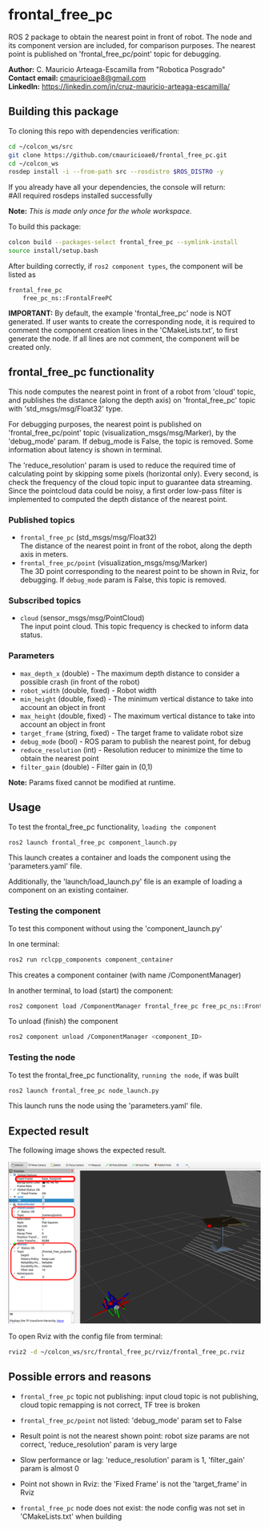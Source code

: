 
# frontal_free_pc

ROS 2 package to obtain the nearest point in front of robot. The node and its component version are included, for comparison purposes.
The nearest point is published on 'frontal_free_pc/point' topic for debugging.


**Author:** C. Mauricio Arteaga-Escamilla from "Robotica Posgrado"<br>
**Contact email:** cmauricioae8@gmail.com<br>
**LinkedIn:** https://linkedin.com/in/cruz-mauricio-arteaga-escamilla/<br>


## Building this package

To cloning this repo with dependencies verification:

```bash
cd ~/colcon_ws/src
git clone https://github.com/cmauricioae8/frontal_free_pc.git
cd ~/colcon_ws
rosdep install -i --from-path src --rosdistro $ROS_DISTRO -y
```

If you already have all your dependencies, the console will return:<br>
#All required rosdeps installed successfully

**Note:** _This is made only once for the whole workspace._
<br>


To build this package:
```bash
colcon build --packages-select frontal_free_pc --symlink-install
source install/setup.bash
```

After building correctly, if `ros2 component types`,
the component will be listed as
```
frontal_free_pc
    free_pc_ns::FrontalFreePC
```

**IMPORTANT:** By default, the example 'frontal_free_pc' node is NOT generated. If user wants to create the corresponding node, it is required to comment the component creation lines in the 'CMakeLists.txt', to first generate the node. If all lines are not comment, the component will be created only.



## frontal_free_pc functionality

This node computes the nearest point in front of a robot from 'cloud' topic, and publishes the distance 
(along the depth axis) on 'frontal_free_pc' topic with 'std_msgs/msg/Float32' type.

For debugging purposes, the nearest point is published on 'frontal_free_pc/point' topic 
(visualization_msgs/msg/Marker), by the 'debug_mode' param. If debug_mode is False, the topic is removed.
Some information about latency is shown in terminal.

The 'reduce_resolution' param is used to reduce the required time of calculating point by skipping some 
pixels (horizontal only).
Every second, is check the frequency of the cloud topic input to guarantee data streaming.
Since the pointcloud data could be noisy, a first order low-pass filter is implemented to computed the 
depth distance of the nearest point.

### Published topics

* `frontal_free_pc` (std_msgs/msg/Float32)<br>
    The distance of the nearest point in front of the robot, along the depth axis in meters.
* `frontal_free_pc/point` (visualization_msgs/msg/Marker)<br>
    The 3D point corresponding to the nearest point to be shown in Rviz, for debugging. If `debug_mode` param is False, this topic is removed.

### Subscribed topics

* `cloud` (sensor_msgs/msg/PointCloud)<br>
    The input point cloud. This topic frequency is checked to inform data status.

### Parameters

* `max_depth_x` (double) - The maximum depth distance to consider a possible crash (in front of the robot)
* `robot_width` (double, fixed) - Robot width
* `min_height` (double, fixed) - The minimum vertical distance to take into account an object in front
* `max_height` (double, fixed) - The maximum vertical distance to take into account an object in front
* `target_frame` (string, fixed) - The target frame to validate robot size
* `debug_mode` (bool) - ROS param to publish the nearest point, for debug
* `reduce_resolution` (int) - Resolution reducer to minimize the time to obtain the nearest point
* `filter_gain` (double) - Filter gain in (0,1)

**Note:** Params fixed cannot be modified at runtime. 


## Usage

To test the frontal_free_pc functionality, `loading the component`

```bash
ros2 launch frontal_free_pc component_launch.py
```

This launch creates a container and loads the component using the 'parameters.yaml' file.

Additionally, the 'launch/load_launch.py' file is an example of loading a component on an existing container.


### Testing the component

To test this component without using the 'component_launch.py'

In one terminal:
```bash
ros2 run rclcpp_components component_container
```
This creates a component container (with name /ComponentManager)

In another terminal, to load (start) the component:
```bash
ros2 component load /ComponentManager frontal_free_pc free_pc_ns::FrontalFreePC
```

To unload (finish) the component
```bash
ros2 component unload /ComponentManager <component_ID>
```

### Testing the node

To test the frontal_free_pc functionality, `running the node`, if was built

```bash
ros2 launch frontal_free_pc node_launch.py
```

This launch runs the node using the 'parameters.yaml' file.
<br>


## Expected result

The following image shows the expected result.

![expected_result](docs/frontal_point.png)

To open Rviz with the config file from terminal:

```bash
rviz2 -d ~/colcon_ws/src/frontal_free_pc/rviz/frontal_free_pc.rviz
```



## Possible errors and reasons

+ `frontal_free_pc` topic not publishing: input cloud topic is not publishing, cloud topic remapping is not correct, TF tree is broken

+ `frontal_free_pc/point` not listed: 'debug_mode' param set to False

+ Result point is not the nearest shown point: robot size params are not correct, 'reduce_resolution' param is very large

+ Slow performance or lag: 'reduce_resolution' param is 1, 'filter_gain' param is almost 0

+ Point not shown in Rviz: the 'Fixed Frame' is not the 'target_frame' in Rviz

+ `frontal_free_pc` node does not exist: the node config was not set in 'CMakeLists.txt' when building